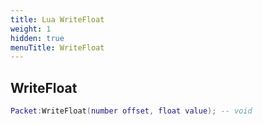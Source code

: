 ```yaml
---
title: Lua WriteFloat
weight: 1
hidden: true
menuTitle: WriteFloat
---
```

## WriteFloat
```lua
Packet:WriteFloat(number offset, float value); -- void
```